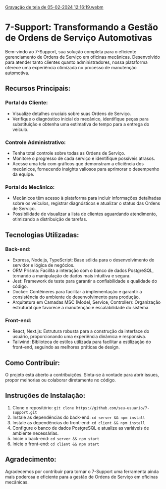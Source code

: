 [Gravação de tela de 05-02-2024 12:16:19.webm](https://github.com/CleytonAlves07/7-Support/assets/89083420/019d48cf-b4c0-4b6e-8f28-a290b8560451)

# 7-Support: Transformando a Gestão de Ordens de Serviço Automotivas

Bem-vindo ao 7-Support, sua solução completa para o eficiente gerenciamento de Ordens de Serviço em oficinas mecânicas. Desenvolvido para atender tanto clientes quanto administradores, nossa plataforma oferece uma experiência otimizada no processo de manutenção automotiva.

## Recursos Principais:

### Portal do Cliente:
- Visualize detalhes cruciais sobre suas Ordens de Serviço.
- Verifique o diagnóstico inicial do mecânico, identifique peças para substituição e obtenha uma estimativa de tempo para a entrega do veículo.

### Controle Administrativo:
- Tenha total controle sobre todas as Ordens de Serviço.
- Monitore o progresso de cada serviço e identifique possíveis atrasos.
- Acesse uma tela com gráficos que demonstram a eficiência dos mecânicos, fornecendo insights valiosos para aprimorar o desempenho da equipe.

### Portal do Mecânico:
- Mecânicos têm acesso à plataforma para incluir informações detalhadas sobre os veículos, registrar diagnósticos e atualizar o status das Ordens de Serviço.
- Possibilidade de visualizar a lista de clientes aguardando atendimento, otimizando a distribuição de tarefas.

## Tecnologias Utilizadas:

### Back-end:
- Express, Node.js, TypeScript: Base sólida para o desenvolvimento do servidor e lógica de negócios.
- ORM Prisma: Facilita a interação com o banco de dados PostgreSQL, tornando a manipulação de dados mais intuitiva e segura.
- Jest: Framework de teste para garantir a confiabilidade e qualidade do código.
- Docker: Contêineres para facilitar a implementação e garantir a consistência do ambiente de desenvolvimento para produção.
- Arquitetura em Camadas MSC (Model, Service, Controller): Organização estrutural que favorece a manutenção e escalabilidade do sistema.

### Front-end:
- React, Next.js: Estrutura robusta para a construção da interface do usuário, proporcionando uma experiência dinâmica e responsiva.
- Tailwind: Biblioteca de estilos utilizada para facilitar a estilização do front-end, seguindo as melhores práticas de design.

## Como Contribuir:

O projeto está aberto a contribuições. Sinta-se à vontade para abrir issues, propor melhorias ou colaborar diretamente no código.

## Instruções de Instalação:

1. Clone o repositório: `git clone https://github.com/seu-usuario/7-support.git` 
2. Instale as dependências do back-end: `cd server && npm install`
3. Instale as dependências do front-end: `cd client && npm install`
4. Configure o banco de dados PostgreSQL e atualize as variáveis de ambiente necessárias.
5. Inicie o back-end: `cd server && npm start`
6. Inicie o front-end: `cd client && npm start`

## Agradecimento:

Agradecemos por contribuir para tornar o 7-Support uma ferramenta ainda mais poderosa e eficiente para a gestão de Ordens de Serviço em oficinas mecânicas.
